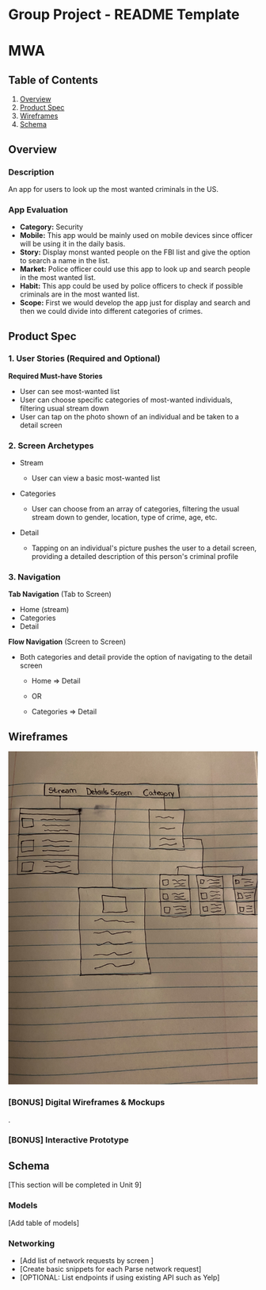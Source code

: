 Group Project - README Template
===

# MWA

## Table of Contents
1. [Overview](#Overview)
1. [Product Spec](#Product-Spec)
1. [Wireframes](#Wireframes)
2. [Schema](#Schema)

## Overview
### Description
An app for users to look up the most wanted criminals in the US.

### App Evaluation
- **Category:** Security
- **Mobile:** This app would be mainly used on mobile devices since officer will be using it in the daily basis.
- **Story:** Display monst wanted people on the FBI list and give the option to search a name in the list.
- **Market:** Police officer could use this app to look up and search people in the most wanted list.
- **Habit:** This app could be used by police officers to check if possible criminals are in the most wanted list.
- **Scope:** First we would develop the app just for display and search and then we could divide into different categories of crimes.

## Product Spec

### 1. User Stories (Required and Optional)

**Required Must-have Stories**

* User can see most-wanted list
* User can choose specific categories of most-wanted individuals, filtering usual stream down
* User can tap on the photo shown of an individual and be taken to a detail screen

### 2. Screen Archetypes

* Stream
   * User can view a basic most-wanted list

* Categories
   * User can choose from an array of categories, filtering the usual stream down to gender, location, type of crime, age, etc. 

* Detail
   * Tapping on an individual's picture pushes the user to a detail screen, providing a detailed description of this person's criminal profile
   
### 3. Navigation

**Tab Navigation** (Tab to Screen)

* Home (stream)
* Categories
* Detail

**Flow Navigation** (Screen to Screen)

* Both categories and detail provide the option of navigating to the detail screen
   * Home => Detail
   
   * OR
   * Categories => Detail

## Wireframes
<img src="WireframeMWA.jpg" width=600>

### [BONUS] Digital Wireframes & Mockups
.
### [BONUS] Interactive Prototype

## Schema 
[This section will be completed in Unit 9]
### Models
[Add table of models]
### Networking
- [Add list of network requests by screen ]
- [Create basic snippets for each Parse network request]
- [OPTIONAL: List endpoints if using existing API such as Yelp]
